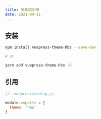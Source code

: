 ```yaml
---
title: 安装和引用
date: 2021-04-11
---
```


## 安装

``` sh
npm install vuepress-theme-hbs --save-dev

# or

yarn add vuepress-theme-hbs -D
```

## 引用

``` js
// .vuepress/config.js

module.exports = {
  theme: 'hbs'
}  
```
